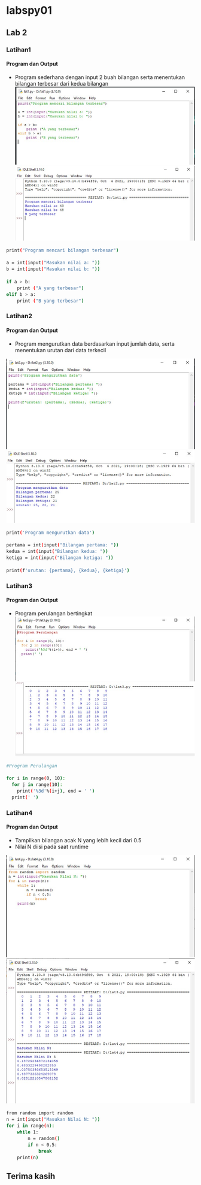 # labspy01
## Lab 2

### Latihan1
#### Program dan Output
- Program sederhana dengan input 2 buah bilangan serta menentukan bilangan terbesar dari kedua bilangan
![Gambar1](screenshots/ss1.jpg)
![Gambar2](screenshots/ss2.jpg)

```bash
print("Program mencari bilangan terbesar") 

a = int(input("Masukan nilai a: "))
b = int(input("Masukan nilai b: "))

if a > b:
    print ("A yang terbesar")
elif b > a:
    print ("B yang terbesar")
```

### Latihan2
#### Program dan Output
- Program mengurutkan data berdasarkan input jumlah data, serta menentukan urutan dari data terkecil

![Gambar3](screenshots/ss3.jpg)
![Gambar4](screenshots/ss4.jpg)

```bash
print('Program mengurutkan data')

pertama = int(input("Bilangan pertama: "))
kedua = int(input("Bilangan kedua: "))
ketiga = int(input("Bilangan ketiga: "))

print(f'urutan: {pertama}, {kedua}, {ketiga}')
```


### Latihan3
#### Program dan Output
- Program perulangan bertingkat
![Gambar5](screenshots/ss5.jpg)
![Gambar6](screenshots/ss6.jpg)

```bash
#Program Perulangan

for i in range(0, 10):
  for j in range(10):
    print('%3d'%(i+j), end = ' ')
  print(' ')
```

### Latihan4
#### Program dan Output
- Tampilkan bilangan acak N yang lebih kecil dari 0.5
- Nilai N diisi pada saat runtime


![Gambar7](screenshots/ss7.jpg)
![Gambar8](screenshots/ss8.jpg)
```bash
from random import random
n = int(input("Masukan Nilai N: "))
for i in range(n):
    while 1:
        n = random()
        if n < 0.5:
            break
    print(n)
```

## Terima kasih
